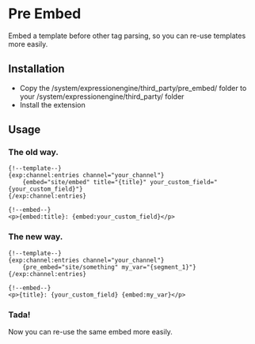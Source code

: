# Pre Embed #

Embed a template before other tag parsing, so you can re-use templates more easily.

## Installation

* Copy the /system/expressionengine/third_party/pre_embed/ folder to your /system/expressionengine/third_party/ folder
* Install the extension

## Usage
### The old way.
	{!--template--}
	{exp:channel:entries channel="your_channel"}
		{embed="site/embed" title="{title}" your_custom_field="{your_custom_field}"}
	{/exp:channel:entries}

	{!--embed--}
	<p>{embed:title}: {embed:your_custom_field}</p>


### The new way.
	{!--template--}
	{exp:channel:entries channel="your_channel"}
		{pre_embed="site/something" my_var="{segment_1}"}
	{/exp:channel:entries}

	{!--embed--}
	<p>{title}: {your_custom_field} {embed:my_var}</p>


### Tada!
Now you can re-use the same embed more easily.